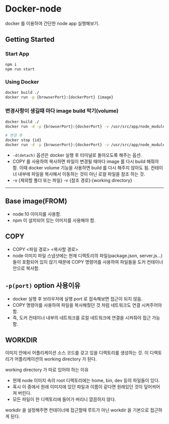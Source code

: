 # Docker-node

docker 를 이용하여 간단한 node app 실행해보기.

## Getting Started

### Start App

```bash
npm i
npm run start
```

### Using Docker

```bash
docker build ./
docker run -p {browserPort}:{dockerPort} {image}
``` 

### 변경사항이 생길때 마다 image build 막기(volume)

```bash
docker build ./
docker run -d -p {browserPort}:{dockerPort} -v /usr/src/app/node_modules -v $(pwd):/usr/src/app {image}

# 변경 후
docker stop {id}
docker run -d -p {browserPort}:{dockerPort} -v /usr/src/app/node_modules -v $(pwd):/usr/src/app {image}
``` 

- `-d(detach)` 옵션은 docker 실행 후 터미널로 돌아오도록 해주는 옵션.
- COPY 를 사용하여 복사하면 파일이 변경될 때마다 image 를 다시 build 해줘야함. 이때 docker volume 기능을 사용하면
build 를 다시 해주지 않아도 됨. 컨테이너 내부에 파일을 복사해서 이동하는 것이 아닌 로컬 파일을 참조 하는 것.
- -v {제외할 폴더 또는 파일} -v {참조 경로}:{working directory}

-------------------------------------------------

## Base image(FROM)
- node:10 이미지를 사용함.
- npm 이 설치되어 있는 이미지를 사용해야 함.

## COPY
- COPY <파일 경로> <복사할 경로>
- node 이미지 파일 스냅샷에는 현재 디렉토리의 파일(package.json, server.js...) 들이 포함되어
있지 않기 때문에 COPY 명령어를 사용하여 파일들을 도커 컨테이너 안으로 복사함.

## `-p(port)` option 사용이유
- docker 실행 후 브라우저에 실행 port 로 접속해보면 접근이 되지 않음.
- COPY 명령어를 사용하여 파일을 복사해줬던 것 처럼 네트워크도 연결 시켜주어야 함.
- 즉, 도커 컨테이너 내부의 네트워크를 로컬 네트워크에 연결을 시켜줘야 접근 가능함.

## WORKDIR

이미지 안에서 어플리케이션 소스 코드를 갖고 있을 디렉토리를 생성하는 것. 
이 디렉토리가 어플리케이션의 working directory 가 된다.

working directory 가 따로 있어야 하는 이유
- 현재 node 이미지 속의 root 디렉토리에는 home, bin, dev 등의 파일들이 있다.
- 혹시 이 중에서 원래 이미지에 있던 파일과 이름이 같다면 원래있던 것이 덮어씌어져 버린다.
- 모든 파일이 한 디렉토리에 들어가 버리니 깔끔하지 않다.

workdir 을 설정해주면 컨테이너에 접근할때 루트가 아닌 workdir 을 기본으로 접근하게 된다.
